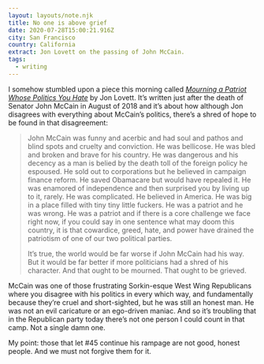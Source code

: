 ```yaml
---
layout: layouts/note.njk
title: No one is above grief
date: 2020-07-28T15:00:21.916Z
city: San Francisco
country: California
extract: Jon Lovett on the passing of John McCain.
tags:
  - writing
---
```


I somehow stumbled upon a piece this morning called [_Mourning a Patriot Whose Politics You Hate_](https://crooked.com/articles/john-mccain-death-politics/) by Jon Lovett. It’s written just after the death of Senator John McCain in August of 2018 and it’s about how although Jon disagrees with everything about McCain’s politics, there’s a shred of hope to be found in that disagreement:

> John McCain was funny and acerbic and had soul and pathos and blind spots and cruelty and conviction. He was bellicose. He was bled and broken and brave for his country. He was dangerous and his decency as a man is belied by the death toll of the foreign policy he espoused. He sold out to corporations but he believed in campaign finance reform. He saved Obamacare but would have repealed it. He was enamored of independence and then surprised you by living up to it, rarely. He was complicated. He believed in America. He was big in a place filled with tiny tiny little fuckers. He was a patriot and he was wrong. He was a patriot and if there is a core challenge we face right now, if you could say in one sentence what may doom this country, it is that cowardice, greed, hate, and power have drained the patriotism of one of our two political parties.
>
> It’s true, the world would be far worse if John McCain had his way. But it would be far better if more politicians had a shred of his character. And that ought to be mourned. That ought to be grieved.

McCain was one of those frustrating Sorkin-esque West Wing Republicans where you disagree with his politics in every which way, and fundamentally because they’re cruel and short-sighted, but he was still an honest man. He was not an evil caricature or an ego-driven maniac. And so it’s troubling that in the Republican party today there’s not one person I could count in that camp. Not a single damn one.

My point: those that let #45 continue his rampage are not good, honest people. And we must not forgive them for it.
